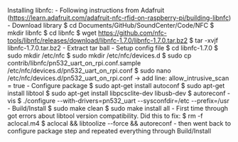 Installing libnfc:
    - Following instructions from Adafruit (https://learn.adafruit.com/adafruit-nfc-rfid-on-raspberry-pi/building-libnfc)
    - Download library
        $ cd Documents/GitHub/SoundCenter/Code/NFC
        $ mkdir libnfc
        $ cd libnfc
        $ wget https://github.com/nfc-tools/libnfc/releases/download/libnfc-1.7.0/libnfc-1.7.0.tar.bz2
        $ tar -xvjf libnfc-1.7.0.tar.bz2
    - Extract tar ball
    - Setup config file
        $ cd libnfc-1.7.0
        $ sudo mkdir /etc/nfc
        $ sudo mkdir /etc/nfc/devices.d
        $ sudo cp contrib/libnfc/pn532_uart_on_rpi.conf.sample /etc/nfc/devices.d/pn532_uart_on_rpi.conf
        $ sudo nano /etc/nfc/devices.d/pn532_uart_on_rpi.conf
            -> add line: allow_intrusive_scan = true
    - Configure package
        $ sudo apt-get install autoconf
        $ sudo apt-get install libtool
        $ sudo apt-get install libpcsclite-dev libusb-dev
        $ autoreconf -vis
        $ ./configure --with-drivers=pn532_uart --sysconfdir=/etc --prefix=/usr
    - Build/Install
        $ sudo make clean
        $ sudo make install all
    - First time through got errors about libtool version compatibility. Did this to fix:
        $ rm -f aclocal.m4
        $ aclocal && libtoolize --force && autoreconf
        - then went back to configure package step and repeated everything through Build/Install